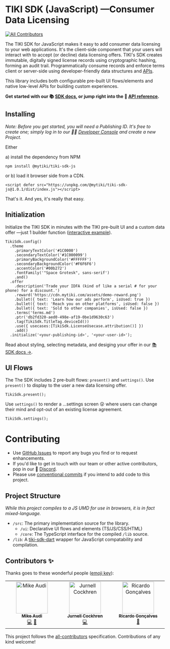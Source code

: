 # TIKI SDK (JavaScript) —Consumer Data Licensing
<!-- ALL-CONTRIBUTORS-BADGE:START - Do not remove or modify this section -->
[![All Contributors](https://img.shields.io/badge/all_contributors-3-orange.svg?style=flat-square)](#contributors-)
<!-- ALL-CONTRIBUTORS-BADGE:END -->

The TIKI SDK for JavaScript makes it easy to add consumer data licensing to your web applications. It's the client-side component that your users will interact with to accept (or decline) data licensing offers. TIKI's SDK creates immutable, digitally signed license records using cryptographic hashing, forming an audit trail. Programmatically consume records and enforce terms client or server-side using developer-friendly data structures and [APIs](https://mytiki.com/reference/getting-started).

This library includes both configurable pre-built UI flows/elements and native low-level APIs for building custom experiences.

**Get started with our 📚 [SDK docs](https://mytiki.com/docs/sdk-overview), or jump right into the 📘 [API reference](https://tiki-sdk-js.docs.mytiki.com).**


## Installing

_Note: Before you get started, you will need a Publishing ID. It's free to create one; simply log in to our 🧑‍💻 [Developer Console](https://console.mytiki.com) and create a new Project._

Either

a) install the dependency from NPM

```
npm install @mytiki/tiki-sdk-js
```

or b) load it browser side from a CDN.

```
<script defer src="https://unpkg.com/@mytiki/tiki-sdk-js@1.0.1/dist/index.js"></script>
```

That's it. And yes, it's really that easy.

## Initialization
Initialize the TIKI SDK in minutes with the TIKI pre-built UI and a custom data offer —just 1 builder function ([interactive example](https://mytiki.com/recipes/sdk-pre-built-ui-setup)).

```
TikiSdk.config()
  .theme
  	.primaryTextColor('#1C0000')
  	.secondaryTextColor('#1C000099')
  	.primaryBackgroundColor('#FFFFFF')
  	.secondaryBackgroundColor('#F6F6F6')
  	.accentColor('#00b272')
  	.fontFamily('"Space Grotesk", sans-serif')
  	.and()
  .offer
  	.description('Trade your IDFA (kind of like a serial # for your phone) for a discount.')
  	.reward('https://cdn.mytiki.com/assets/demo-reward.png')
  	.bullet({ text: 'Learn how our ads perform', isUsed: true })
  	.bullet({ text: 'Reach you on other platforms', isUsed: false })
  	.bullet({ text: 'Sold to other companies', isUsed: false })
  	.terms('terms.md')
  	.ptr('db2fd320-aed0-498e-af19-0be1d9630c63')
  	.tag(TikiSdk.TitleTag.deviceId())
  	.use({ usecases:[TikiSdk.LicenseUsecase.attribution()] })
  	.add()
  .initialize('<your-publishing-id>', '<your-user-id>');
```

Read about styling, selecting metadata, and desiging your offer in our [📚 SDK docs →](https://mytiki.com/docs/sdk-overview).

## UI Flows

The The SDK includes 2 pre-built flows: `present()` and `settings()`. Use `present()` to display to the user a new data licensing offer.

```
TikiSdk.present();
```

Use `settings()` to render a ...settings screen 😲 where users can change their mind and opt-out of an existing license agreement.

```
TikiSdk.settings();
```

# Contributing

- Use [GitHub Issues](https://github.com/tiki/tiki-sdk-js/issues) to report any bugs you find or to request enhancements.
- If you'd like to get in touch with our team or other active contributors, pop in our 👾 [Discord](https://discord.gg/tiki).
- Please use [conventional commits](https://www.conventionalcommits.org/en/v1.0.0/) if you intend to add code to this project.

## Project Structure
_While this project compiles to a JS UMD for use in browsers, it is in fact mixed-language._

- `/src`: The primary implementation source for the library.
  - `/ui`: Declarative UI flows and elements (TS/JS/CSS/HTML)
  - `/core`: The TypeScript interface for the compiled `/lib` source.
- `/lib`: A [tiki-sdk-dart](https://github.com/tiki/tiki-sdk-dart) wrapper for JavaScript compatability and compilation.

## Contributors ✨

Thanks goes to these wonderful people ([emoji key](https://allcontributors.org/docs/en/emoji-key)):

<!-- ALL-CONTRIBUTORS-LIST:START - Do not remove or modify this section -->
<!-- prettier-ignore-start -->
<!-- markdownlint-disable -->
<table>
  <tbody>
    <tr>
      <td align="center" valign="top" width="14.28%"><a href="http://mytiki.com"><img src="https://avatars.githubusercontent.com/u/3769672?v=4?s=100" width="100px;" alt="Mike Audi"/><br /><sub><b>Mike Audi</b></sub></a><br /><a href="https://github.com/tiki/tiki-sdk-js/commits?author=mike-audi" title="Code">💻</a> <a href="https://github.com/tiki/tiki-sdk-js/commits?author=mike-audi" title="Documentation">📖</a></td>
      <td align="center" valign="top" width="14.28%"><a href="https://civichacker.com"><img src="https://avatars.githubusercontent.com/u/316840?v=4?s=100" width="100px;" alt="Jurnell Cockhren"/><br /><sub><b>Jurnell Cockhren</b></sub></a><br /><a href="https://github.com/tiki/tiki-sdk-js/commits?author=jcockhren" title="Code">💻</a></td>
      <td align="center" valign="top" width="14.28%"><a href="https://www.linkedin.com/in/ricardolg/"><img src="https://avatars.githubusercontent.com/u/8357343?v=4?s=100" width="100px;" alt="Ricardo Gonçalves"/><br /><sub><b>Ricardo Gonçalves</b></sub></a><br /><a href="#maintenance-ricardobrg" title="Maintenance">🚧</a></td>
	</tr>
  </tbody>
</table>

<!-- markdownlint-restore -->
<!-- prettier-ignore-end -->

<!-- ALL-CONTRIBUTORS-LIST:END -->

This project follows the [all-contributors](https://github.com/all-contributors/all-contributors) specification. Contributions of any kind welcome!

